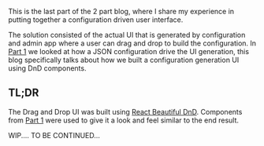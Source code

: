 This is the last part of the 2 part blog, where I share my experience in putting together a configuration driven user interface.

The solution consisted of the actual UI that is generated by configuration and admin app where a user can drag and drop to build the configuration.
In [Part 1](https://techmusings.dev/buildingAConfigDrivenUiInReactPart1) we looked at how a JSON configuration drive the UI generation, this blog specifically talks about how we built a configuration generation UI using DnD components.

## TL;DR

The Drag and Drop UI was built using [React Beautiful DnD](https://github.com/atlassian/react-beautiful-dnd). 
Components from [Part 1](https://techmusings.dev/buildingAConfigDrivenUiInReactPart1) were used to give it a look and feel similar to the end result. 



WIP.... TO BE CONTINUED...
